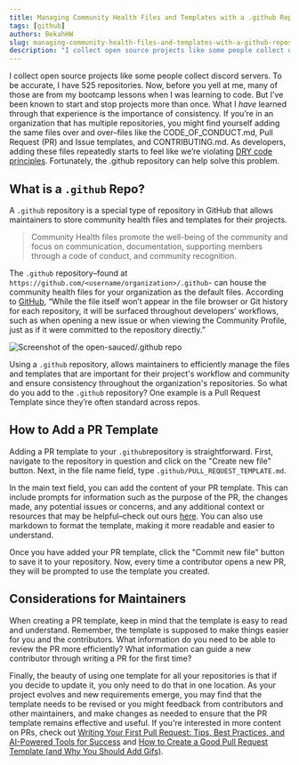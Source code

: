 ```yaml
---
title: Managing Community Health Files and Templates with a .github Repository
tags: [github]
authors: BekahHW
slug: managing-community-health-files-and-templates-with-a-github-repository
description: "I collect open source projects like some people collect discord servers. To be accurate, I have 525."
---
```


I collect open source projects like some people collect discord servers. To be accurate, I have 525 repositories. Now, before you yell at me, many of those are from my bootcamp lessons when I was learning to code. But I’ve been known to start and stop projects more than once. What I _have_ learned through that experience is the importance of consistency. If you’re in an organization that has multiple repositories, you might find yourself adding the same files over and over–files like the CODE_OF_CONDUCT.md, Pull Request (PR) and Issue templates, and CONTRIBUTING.md. As developers, adding these files repeatedly starts to feel like we’re violating [DRY code principles](https://en.wikipedia.org/wiki/Don%27t_repeat_yourself). Fortunately, the .github repository can help solve this problem.

<!-- truncate -->

## What is a `.github` Repo?
A `.github` repository is a special type of repository in GitHub that allows maintainers to store community health files and templates for their projects. 

> Community Health files promote the well-being of the community and focus on communication, documentation, supporting members through a code of conduct, and community recognition. 

The `.github` repository–found at `https://github.com/<username/organization>/.github`- can house the community health files for your organization as the default files. According to [GitHub](https://github.blog/changelog/2019-02-21-organization-wide-community-health-files/), “While the file itself won’t appear in the file browser or Git history for each repository, it will be surfaced throughout developers’ workflows, such as when opening a new issue or when viewing the Community Profile, just as if it were committed to the repository directly.”


![Screenshot of the open-sauced/.github repo](https://dev-to-uploads.s3.amazonaws.com/uploads/articles/i41566ytubxwkz60kjh7.png)

Using a `.github` repository, allows maintainers to efficiently manage the files and templates that are important for their project's workflow and community and ensure consistency throughout the organization's repositories. So what do you add to the `.github` repository? One example is a Pull Request Template since they’re often standard across repos.

## How to Add a PR Template

Adding a PR template to your `.github`repository is straightforward. First, navigate to the repository in question and click on the "Create new file" button. Next, in the file name field, type `.github/PULL_REQUEST_TEMPLATE.md`.

In the main text field, you can add the content of your PR template. This can include prompts for information such as the purpose of the PR, the changes made, any potential issues or concerns, and any additional context or resources that may be helpful–check out ours [here](https://github.com/open-sauced/.github/blob/main/.github/PULL_REQUEST_TEMPLATE.md). You can also use markdown to format the template, making it more readable and easier to understand.

Once you have added your PR template, click the "Commit new file" button to save it to your repository. Now, every time a contributor opens a new PR, they will be prompted to use the template you created.

## Considerations for Maintainers

When creating a PR template, keep in mind that the template is easy to read and understand. Remember, the template is supposed to make things easier for you and the contributors. What information do you need to be able to review the PR more efficiently? What information can guide a new contributor through writing a PR for the first time?

Finally, the beauty of using one template for all your repositories is that if you decide to update it, you only need to do that in one location. As your project evolves and new requirements emerge, you may find that the template needs to be revised or you might feedback from contributors and other maintainers, and make changes as needed to ensure that the PR template remains effective and useful. If you're interested in more content on PRs, check out [Writing Your First Pull Request: Tips, Best Practices, and AI-Powered Tools for Success](https://dev.to/opensauced/writing-your-first-pull-request-tips-best-practices-and-ai-powered-tools-for-success-3bg9) and [How to Create a Good Pull Request Template (and Why You Should Add Gifs)](https://dev.to/opensauced/how-to-create-a-good-pull-request-template-and-why-you-should-add-gifs-4i0l).